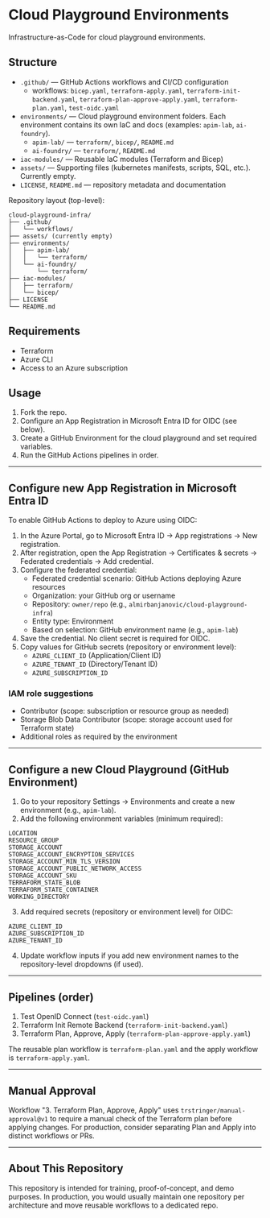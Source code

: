 # Cloud Playground Environments

Infrastructure-as-Code for cloud playground environments.

## Structure

- `.github/` — GitHub Actions workflows and CI/CD configuration
  - workflows: `bicep.yaml`, `terraform-apply.yaml`, `terraform-init-backend.yaml`, `terraform-plan-approve-apply.yaml`, `terraform-plan.yaml`, `test-oidc.yaml`
- `environments/` — Cloud playground environment folders. Each environment contains its own IaC and docs (examples: `apim-lab`, `ai-foundry`).
  - `apim-lab/` — `terraform/`, `bicep/`, `README.md`
  - `ai-foundry/` — `terraform/`, `README.md`
- `iac-modules/` — Reusable IaC modules (Terraform and Bicep)
- `assets/` — Supporting files (kubernetes manifests, scripts, SQL, etc.). Currently empty.
- `LICENSE`, `README.md` — repository metadata and documentation

Repository layout (top-level):

```text
cloud-playground-infra/
├── .github/
│   └── workflows/
├── assets/ (currently empty)
├── environments/
│   ├── apim-lab/
│   │   └── terraform/
│   └── ai-foundry/
│       └── terraform/
├── iac-modules/
│   ├── terraform/
│   └── bicep/
├── LICENSE
└── README.md
```

## Requirements

- Terraform
- Azure CLI
- Access to an Azure subscription

## Usage

1. Fork the repo.
2. Configure an App Registration in Microsoft Entra ID for OIDC (see below).
3. Create a GitHub Environment for the cloud playground and set required variables.
4. Run the GitHub Actions pipelines in order.

---

## Configure new App Registration in Microsoft Entra ID

To enable GitHub Actions to deploy to Azure using OIDC:

1. In the Azure Portal, go to Microsoft Entra ID → App registrations → New registration.
2. After registration, open the App Registration → Certificates & secrets → Federated credentials → Add credential.
3. Configure the federated credential:
   - Federated credential scenario: GitHub Actions deploying Azure resources
   - Organization: your GitHub org or username
   - Repository: `owner/repo` (e.g., `almirbanjanovic/cloud-playground-infra`)
   - Entity type: Environment
   - Based on selection: GitHub environment name (e.g., `apim-lab`)
4. Save the credential. No client secret is required for OIDC.
5. Copy values for GitHub secrets (repository or environment level):
   - `AZURE_CLIENT_ID` (Application/Client ID)
   - `AZURE_TENANT_ID` (Directory/Tenant ID)
   - `AZURE_SUBSCRIPTION_ID`

### IAM role suggestions

- Contributor (scope: subscription or resource group as needed)
- Storage Blob Data Contributor (scope: storage account used for Terraform state)
- Additional roles as required by the environment

---

## Configure a new Cloud Playground (GitHub Environment)

1. Go to your repository Settings → Environments and create a new environment (e.g., `apim-lab`).
2. Add the following environment variables (minimum required):

```text
LOCATION
RESOURCE_GROUP
STORAGE_ACCOUNT
STORAGE_ACCOUNT_ENCRYPTION_SERVICES
STORAGE_ACCOUNT_MIN_TLS_VERSION
STORAGE_ACCOUNT_PUBLIC_NETWORK_ACCESS
STORAGE_ACCOUNT_SKU
TERRAFORM_STATE_BLOB
TERRAFORM_STATE_CONTAINER
WORKING_DIRECTORY
```

3. Add required secrets (repository or environment level) for OIDC:

```text
AZURE_CLIENT_ID
AZURE_SUBSCRIPTION_ID
AZURE_TENANT_ID
```

4. Update workflow inputs if you add new environment names to the repository-level dropdowns (if used).

---

## Pipelines (order)

1. Test OpenID Connect (`test-oidc.yaml`)
2. Terraform Init Remote Backend (`terraform-init-backend.yaml`)
3. Terraform Plan, Approve, Apply (`terraform-plan-approve-apply.yaml`)

The reusable plan workflow is `terraform-plan.yaml` and the apply workflow is `terraform-apply.yaml`.

---

## Manual Approval

Workflow "3. Terraform Plan, Approve, Apply" uses `trstringer/manual-approval@v1` to require a manual check of the Terraform plan before applying changes. For production, consider separating Plan and Apply into distinct workflows or PRs.

---

## About This Repository

This repository is intended for training, proof-of-concept, and demo purposes. In production, you would usually maintain one repository per architecture and move reusable workflows to a dedicated repo.
